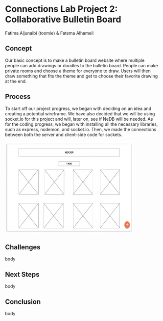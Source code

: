 # Connections Lab Project 2: Collaborative Bulletin Board 
Fatima Aljunaibi (toomie) & Fatema Alhameli

## Concept 
Our basic concept is to make a bulletin board website where multiple people can add drawings or doodles to the bulletin board. People can make private rooms and choose a theme for everyone to draw. Users will then draw something that fits the theme and get to choose their favorite drawing at the end. 

## Process
To start off our project progress, we began with deciding on an idea and creating a potential wireframe. We have also decided that we will be using socket.io for this project and will, later on, see if NeDB will be needed. As for the coding progress, we began with installing all the necessary libraries, such as express, nodemon, and socket.io. Then, we made the connections between both the server and client-side code for sockets. 

<img src= "https://github.com/oomie/CLproject2/blob/main/Media/wireframe.png" width = "420" height = "300">



## Challenges
body

## Next Steps
body

## Conclusion
body


